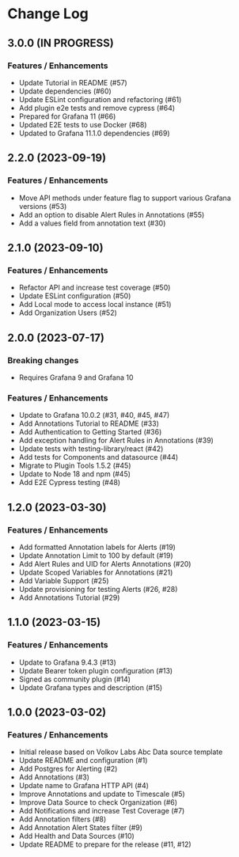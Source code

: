 # Change Log

## 3.0.0 (IN PROGRESS)

### Features / Enhancements

- Update Tutorial in README (#57)
- Update dependencies (#60)
- Update ESLint configuration and refactoring (#61)
- Add plugin e2e tests and remove cypress (#64)
- Prepared for Grafana 11 (#66)
- Updated E2E tests to use Docker (#68)
- Updated to Grafana 11.1.0 dependencies (#69)

## 2.2.0 (2023-09-19)

### Features / Enhancements

- Move API methods under feature flag to support various Grafana versions (#53)
- Add an option to disable Alert Rules in Annotations (#55)
- Add a values field from annotation text (#30)

## 2.1.0 (2023-09-10)

### Features / Enhancements

- Refactor API and increase test coverage (#50)
- Update ESLint configuration (#50)
- Add Local mode to access local instance (#51)
- Add Organization Users (#52)

## 2.0.0 (2023-07-17)

### Breaking changes

- Requires Grafana 9 and Grafana 10

### Features / Enhancements

- Update to Grafana 10.0.2 (#31, #40, #45, #47)
- Add Annotations Tutorial to README (#33)
- Add Authentication to Getting Started (#36)
- Add exception handling for Alert Rules in Annotations (#39)
- Update tests with testing-library/react (#42)
- Add tests for Components and datasource (#44)
- Migrate to Plugin Tools 1.5.2 (#45)
- Update to Node 18 and npm (#45)
- Add E2E Cypress testing (#48)

## 1.2.0 (2023-03-30)

### Features / Enhancements

- Add formatted Annotation labels for Alerts (#19)
- Update Annotation Limit to 100 by default (#19)
- Add Alert Rules and UID for Alerts Annotations (#20)
- Update Scoped Variables for Annotations (#21)
- Add Variable Support (#25)
- Update provisioning for testing Alerts (#26, #28)
- Add Annotations Tutorial (#29)

## 1.1.0 (2023-03-15)

### Features / Enhancements

- Update to Grafana 9.4.3 (#13)
- Update Bearer token plugin configuration (#13)
- Signed as community plugin (#14)
- Update Grafana types and description (#15)

## 1.0.0 (2023-03-02)

### Features / Enhancements

- Initial release based on Volkov Labs Abc Data source template
- Update README and configuration (#1)
- Add Postgres for Alerting (#2)
- Add Annotations (#3)
- Update name to Grafana HTTP API (#4)
- Improve Annotations and update to Timescale (#5)
- Improve Data Source to check Organization (#6)
- Add Notifications and increase Test Coverage (#7)
- Add Annotation filters (#8)
- Add Annotation Alert States filter (#9)
- Add Health and Data Sources (#10)
- Update README to prepare for the release (#11, #12)
